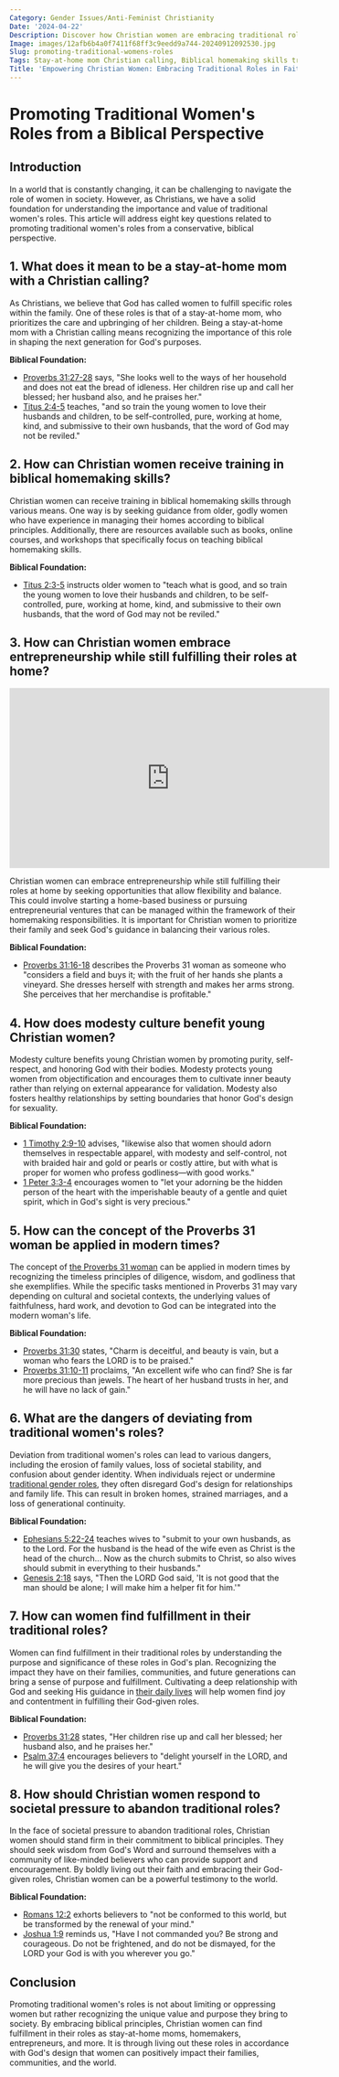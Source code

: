 ```yaml
---
Category: Gender Issues/Anti-Feminist Christianity
Date: '2024-04-22'
Description: Discover how Christian women are embracing traditional roles through Biblical teachings, homemaking skills, entrepreneurship, and modesty in today's society. Explore the modern application of Proverbs 31 woman ideals.
Image: images/12afb6b4a0f7411f68ff3c9eedd9a744-20240912092530.jpg
Slug: promoting-traditional-womens-roles
Tags: Stay-at-home mom Christian calling, Biblical homemaking skills training, Christian women entrepreneurship home, Modesty culture young Christian women, Proverbs 31 woman modern application
Title: 'Empowering Christian Women: Embracing Traditional Roles in Faith'
---
```


# Promoting Traditional Women's Roles from a Biblical Perspective

## Introduction

In a world that is constantly changing, it can be challenging to navigate the role of women in society. However, as Christians, we have a solid foundation for understanding the importance and value of traditional women's roles. This article will address eight key questions related to promoting traditional women's roles from a conservative, biblical perspective.

## 1. What does it mean to be a stay-at-home mom with a Christian calling?

As Christians, we believe that God has called women to fulfill specific roles within the family. One of these roles is that of a stay-at-home mom, who prioritizes the care and upbringing of her children. Being a stay-at-home mom with a Christian calling means recognizing the importance of this role in shaping the next generation for God's purposes.

**Biblical Foundation:** 
- [Proverbs 31:27-28](https://www.bibleref.com/Proverbs/31/Proverbs-31-27.html) says, "She looks well to the ways of her household and does not eat the bread of idleness. Her children rise up and call her blessed; her husband also, and he praises her."
- [Titus 2:4-5](https://www.bibleref.com/Titus/2/Titus-2-4.html) teaches, "and so train the young women to love their husbands and children, to be self-controlled, pure, working at home, kind, and submissive to their own husbands, that the word of God may not be reviled."

## 2. How can Christian women receive training in biblical homemaking skills?

Christian women can receive training in biblical homemaking skills through various means. One way is by seeking guidance from older, godly women who have experience in managing their homes according to biblical principles. Additionally, there are resources available such as books, online courses, and workshops that specifically focus on teaching biblical homemaking skills.

**Biblical Foundation:** 
- [Titus 2:3-5](https://www.bibleref.com/Titus/2/Titus-2-3.html) instructs older women to "teach what is good, and so train the young women to love their husbands and children, to be self-controlled, pure, working at home, kind, and submissive to their own husbands, that the word of God may not be reviled."

## 3. How can Christian women embrace entrepreneurship while still fulfilling their roles at home?


<iframe width="560" height="315" src="https://www.youtube.com/embed/DP_LkBfJLuU" frameborder="0" allow="autoplay; encrypted-media" allowfullscreen></iframe>


Christian women can embrace entrepreneurship while still fulfilling their roles at home by seeking opportunities that allow flexibility and balance. This could involve starting a home-based business or pursuing entrepreneurial ventures that can be managed within the framework of their homemaking responsibilities. It is important for Christian women to prioritize their family and seek God's guidance in balancing their various roles.

**Biblical Foundation:** 
- [Proverbs 31:16-18](https://www.bibleref.com/Proverbs/31/Proverbs-31-16.html) describes the Proverbs 31 woman as someone who "considers a field and buys it; with the fruit of her hands she plants a vineyard. She dresses herself with strength and makes her arms strong. She perceives that her merchandise is profitable."

## 4. How does modesty culture benefit young Christian women?

Modesty culture benefits young Christian women by promoting purity, self-respect, and honoring God with their bodies. Modesty protects young women from objectification and encourages them to cultivate inner beauty rather than relying on external appearance for validation. Modesty also fosters healthy relationships by setting boundaries that honor God's design for sexuality.

**Biblical Foundation:** 
- [1 Timothy 2:9-10](https://www.bibleref.com/1-Timothy/2/1-Timothy-2-9.html) advises, "likewise also that women should adorn themselves in respectable apparel, with modesty and self-control, not with braided hair and gold or pearls or costly attire, but with what is proper for women who profess godliness—with good works."
- [1 Peter 3:3-4](https://www.bibleref.com/1-Peter/3/1-Peter-3-3.html) encourages women to "let your adorning be the hidden person of the heart with the imperishable beauty of a gentle and quiet spirit, which in God's sight is very precious."

## 5. How can the concept of the Proverbs 31 woman be applied in modern times?

The concept of [the Proverbs 31 woman](/homemaking-emphasis) can be applied in modern times by recognizing the timeless principles of diligence, wisdom, and godliness that she exemplifies. While the specific tasks mentioned in Proverbs 31 may vary depending on cultural and societal contexts, the underlying values of faithfulness, hard work, and devotion to God can be integrated into the modern woman's life.

**Biblical Foundation:** 
- [Proverbs 31:30](https://www.bibleref.com/Proverbs/31/Proverbs-31-30.html) states, "Charm is deceitful, and beauty is vain, but a woman who fears the LORD is to be praised."
- [Proverbs 31:10-11](https://www.bibleref.com/Proverbs/31/Proverbs-31-10.html) proclaims, "An excellent wife who can find? She is far more precious than jewels. The heart of her husband trusts in her, and he will have no lack of gain."

## 6. What are the dangers of deviating from traditional women's roles?

Deviation from traditional women's roles can lead to various dangers, including the erosion of family values, loss of societal stability, and confusion about gender identity. When individuals reject or undermine [traditional gender roles](/challenging-feminism), they often disregard God's design for relationships and family life. This can result in broken homes, strained marriages, and a loss of generational continuity.

**Biblical Foundation:** 
- [Ephesians 5:22-24](https://www.bibleref.com/Ephesians/5/Ephesians-5-22.html) teaches wives to "submit to your own husbands, as to the Lord. For the husband is the head of the wife even as Christ is the head of the church... Now as the church submits to Christ, so also wives should submit in everything to their husbands."
- [Genesis 2:18](https://www.bibleref.com/Genesis/2/Genesis-2-18.html) says, "Then the LORD God said, 'It is not good that the man should be alone; I will make him a helper fit for him.'"

## 7. How can women find fulfillment in their traditional roles?

Women can find fulfillment in their traditional roles by understanding the purpose and significance of these roles in God's plan. Recognizing the impact they have on their families, communities, and future generations can bring a sense of purpose and fulfillment. Cultivating a deep relationship with God and seeking His guidance in [their daily lives](/biblical-marriage-hierarchy) will help women find joy and contentment in fulfilling their God-given roles.

**Biblical Foundation:** 
- [Proverbs 31:28](https://www.bibleref.com/Proverbs/31/Proverbs-31-28.html) states, "Her children rise up and call her blessed; her husband also, and he praises her."
- [Psalm 37:4](https://www.bibleref.com/Psalm/37/Psalm-37-4.html) encourages believers to "delight yourself in the LORD, and he will give you the desires of your heart."

## 8. How should Christian women respond to societal pressure to abandon traditional roles?

In the face of societal pressure to abandon traditional roles, Christian women should stand firm in their commitment to biblical principles. They should seek wisdom from God's Word and surround themselves with a community of like-minded believers who can provide support and encouragement. By boldly living out their faith and embracing their God-given roles, Christian women can be a powerful testimony to the world.

**Biblical Foundation:** 
- [Romans 12:2](https://www.bibleref.com/Romans/12/Romans-12-2.html) exhorts believers to "not be conformed to this world, but be transformed by the renewal of your mind."
- [Joshua 1:9](https://www.bibleref.com/Joshua/1/Joshua-1-9.html) reminds us, "Have I not commanded you? Be strong and courageous. Do not be frightened, and do not be dismayed, for the LORD your God is with you wherever you go."

## Conclusion

Promoting traditional women's roles is not about limiting or oppressing women but rather recognizing the unique value and purpose they bring to society. By embracing biblical principles, Christian women can find fulfillment in their roles as stay-at-home moms, homemakers, entrepreneurs, and more. It is through living out these roles in accordance with God's design that women can positively impact their families, communities, and the world.